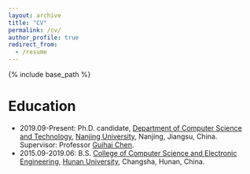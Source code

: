 ```yaml
---
layout: archive
title: "CV"
permalink: /cv/
author_profile: true
redirect_from:
  - /resume
---
```


{% include base_path %}


Education
======
* 2019.09-Present: Ph.D. candidate, [Department of Computer Science and Technology](https://cs.nju.edu.cn/), [Nanjing University](https://www.nju.edu.cn/), Nanjing, Jiangsu, China.  
Supervisor: Professor [Guihai Chen](https://cs.nju.edu.cn/gchen/).
* 2015.09-2019.06: B.S. [College of Computer Science and Electronic Engineering](http://csee.hnu.edu.cn/), [Hunan University](http://www.hnu.edu.cn/), Changsha, Hunan, China.


